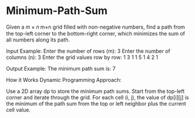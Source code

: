 # Minimum-Path-Sum
Given a  𝑚 × 𝑛 m×n grid filled with non-negative numbers, find a path from the top-left corner to the bottom-right corner, which minimizes the sum of all numbers along its path.

Input Example:
Enter the number of rows (m): 
3
Enter the number of columns (n): 
3
Enter the grid values row by row:
1 3 1
1 5 1
4 2 1

Output Example:
The minimum path sum is: 7


How it Works
Dynamic Programming Approach:

Use a 2D array dp to store the minimum path sums.
Start from the top-left corner and iterate through the grid.
For each cell (i, j), the value of dp[i][j] is the minimum of the path sum from the top or left neighbor plus the current cell value.

